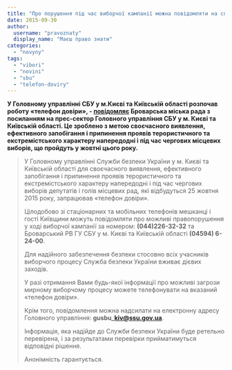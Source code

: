 ```yaml
---
title: "Про порушення під час виборчої кампанії можна повідомляти на спеціальний \"телефон довіри\" СБУ"
date: 2015-09-30
author: 
  username: "pravoznaty"
  display_name: "Маєш право знати"
categories: 
  - "novyny"
tags: 
  - "vibori"
  - "novini"
  - "sbu"
  - "telefon-doviry"
---
```


**У Головному управлінні СБУ у м.Києві та Київській області розпочав роботу «телефон довіри», - [повідомляє](https://www.facebook.com/permalink.php?story_fbid=945697998836379&id=512442738828576) Броварська міська рада з посиланням на прес-сектор Головного управління СБУ у м. Києві та Київській області. Це зроблено з метою своєчасного виявлення, ефективного запобігання і припинення проявів терористичного та екстремістського характеру напередодні і під час чергових місцевих виборів, що пройдуть у жовтні цього року.**

> У Головному управлінні Служби безпеки України у м. Києві та Київській області для своєчасного виявлення, ефективного запобігання і припинення проявів терористичного та екстремістського характеру напередодні і під час чергових виборів депутатів і голів місцевих рад, які відбудуться 25 жовтня 2015 року, запрацював «телефон довіри».
> 
> Цілодобово зі стаціонарних та мобільних телефонів мешканці і гості Київщини можуть повідомляти про можливі правопорушення у ході виборчої кампанії за номером: **(044)226-32-32** та Броварський РВ ГУ СБУ у м. Києві та Київській області **(04594) 6-24-00**.
> 
> Для надійного забезпечення безпеки стосовно всіх учасників виборчого процесу Служба безпеки України вживає дієвих заходів.
> 
> У разі отримання Вами будь-якої інформації про можливі загрози мирному виборчому процесу можете телефонувати на вказаний «телефон довіри».
> 
> Крім того, повідомлення можна надсилати на електронну адресу Головного управління: **gusbu\_kiv@ssu.gov.ua**.
> 
> Інформація, яка надійде до Служби безпеки України буде ретельно перевірена, і за результатами перевірки прийматимуться відповідні рішення.
> 
> Анонімність гарантується.

